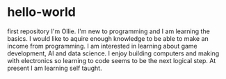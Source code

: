 # hello-world
first repository
I'm Ollie. I'm new to programming and I am learning the basics.
I would like to aquire enough knowledge to be able to make an income from programming.
I am interested in learning about game development, AI and data science.
I enjoy building computers and making with electronics so learning to code seems to be the next logical step.
At present I am learning self taught.
